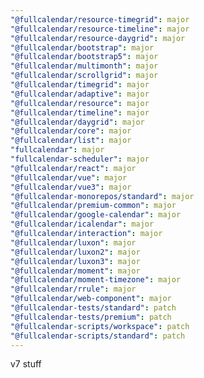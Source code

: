```yaml
---
"@fullcalendar/resource-timegrid": major
"@fullcalendar/resource-timeline": major
"@fullcalendar/resource-daygrid": major
"@fullcalendar/bootstrap": major
"@fullcalendar/bootstrap5": major
"@fullcalendar/multimonth": major
"@fullcalendar/scrollgrid": major
"@fullcalendar/timegrid": major
"@fullcalendar/adaptive": major
"@fullcalendar/resource": major
"@fullcalendar/timeline": major
"@fullcalendar/daygrid": major
"@fullcalendar/core": major
"@fullcalendar/list": major
"fullcalendar": major
"fullcalendar-scheduler": major
"@fullcalendar/react": major
"@fullcalendar/vue": major
"@fullcalendar/vue3": major
"@fullcalendar-monorepos/standard": major
"@fullcalendar/premium-common": major
"@fullcalendar/google-calendar": major
"@fullcalendar/icalendar": major
"@fullcalendar/interaction": major
"@fullcalendar/luxon": major
"@fullcalendar/luxon2": major
"@fullcalendar/luxon3": major
"@fullcalendar/moment": major
"@fullcalendar/moment-timezone": major
"@fullcalendar/rrule": major
"@fullcalendar/web-component": major
"@fullcalendar-tests/standard": patch
"@fullcalendar-tests/premium": patch
"@fullcalendar-scripts/workspace": patch
"@fullcalendar-scripts/standard": patch
---
```


v7 stuff
